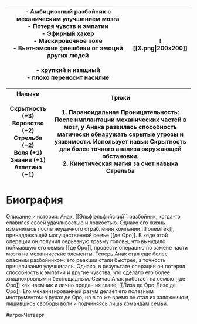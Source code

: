 
| - Амбициозный разбойник с механическим улучшением мозга<br>- Потеря чувств и эмпатии<br>- Эфирный хакер<br>- Маскировочное поле<br>- Вьетнамские флешбеки от эмоций других людей<br><br>- хрупкий и изящный<br>- плохо переносит насилие | ![[Х.png\|200x200]] |
| ---------------------------------------------------------------------------------------------------------------------------------------------------------------------------------------------------------------------------------------- | ------------------- |

| Навыки<br><br>Скрытность (+3) <br>Воровство (+2) <br>Стрельба (+2) <br>Воля (+1) <br>Знания (+1) <br>Атлетика (+1) | **Трюки**<br><br>1. **Параноидальная Проницательность**: После имплантации механических частей в мозг, у Анака развилась способность магически обнаружать скрытые угрозы и уязвимости. Использует навык Скрытность для более точного анализа окружающей обстановки.<br>2. Кинетическая магия за счет навыка Стрельба |
| ------------------------------------------------------------------------------------------------------------------ | -------------------------------------------------------------------------------------------------------------------------------------------------------------------------------------------------------------------------------------------------------------------------------------------------------------------- |
# **Биография**

Описание и история:
Анак, [[Эльф|эльфийский]] разбойник, когда-то славился своей удачливостью и ловкостью. Однако его жизнь изменилась после неудачного ограбления компании [[ГолемТек]], принадлежащей могущественной семье [[де Оро]]. В ходе этой операции он получил серьезную травму головы, что вынудило поймавшую его семью [[де Оро]], провести операцию по замене части мозга на механические элементы.
Теперь Анак стал еще более опасным разбойником: его реакции стали быстрее, а точность прицеливания улучшилась. Однако, в результате операции он потерял способность к эмпатии и другие чувства, что сделало его более хладнокровным и беспощадным.
Сейчас Анак работает на семью [[де Оро]] как наемник и лично предан их главе, [[Лиза де Оро|Лизе де Оро]]. Его механизированный разум делает его полезным инструментом в руках де Оро, но в то же время он стал их заложником, лишившись свободы воли и подчиняясь лишь командам семьи.





#игрокЧетверг
